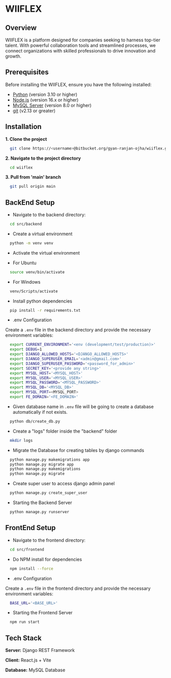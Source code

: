# WIIFLEX

## Overview

WIIFLEX is a platform designed for companies seeking to harness top-tier talent. With powerful collaboration tools and streamlined processes, we connect organizations with skilled professionals to drive innovation and growth.


## Prerequisites

Before installing the WIIFLEX, ensure you have the following installed:

- [Python](https://www.python.org/) (version 3.10 or higher)
- [Node.js](https://nodejs.org/en/) (version 16.x or higher)
- [MySQL Server](https://www.mysql.com/) (version 8.0 or higher)
- [git](https://git-scm.com/) (v2.13 or greater)


## Installation

**1. Clone the project**

```bash
  git clone https://<username>@bitbucket.org/gyan-ranjan-ojha/wiiflex.git
```

**2. Navigate to the project directory**

```bash
  cd wiiflex
```

**3. Pull from 'main' branch**

```bash
  git pull origin main
```

## BackEnd Setup

- Navigate to the backend directory:

```bash
  cd src/backend
```

- Create a virtual environment

```bash
  python -m venv venv
```

- Activate the virtual environment

- For Ubuntu

```bash
  source venv/bin/activate
```

- For Windows

```bash
  venv/Scripts/activate
```

- Install python dependencies

```bash
  pip install -r requirements.txt
```

- .env Configuration

Create a `.env` file in the backend directory and provide the necessary environment variables:

```bash
  export CURRENT_ENVIRONMENT='<env (development/test/production)>'
  export DEBUG=1
  export DJANGO_ALLOWED_HOSTS='<DJANGO_ALLOWED_HOSTS>'
  export DJANGO_SUPERUSER_EMAIL='<admin@gmail.com>'
  export DJANGO_SUPERUSER_PASSWORD='<password_for_admin>'
  export SECRET_KEY='<provide any string>'
  export MYSQL_HOST='<MYSQL_HOST>'
  export MYSQL_USER='<MYSQL_USER>'
  export MYSQL_PASSWORD='<MYSQL_PASSWORD>'
  export MYSQL_DB='<MYSQL_DB>'
  export MYSQL_PORT=<MYSQL_PORT>
  export FE_DOMAIN='<FE_DOMAIN>'
```

- Given database name in `.env` file will be going to create a database automatically if not exists.

```bash
  python db/create_db.py
```

- Create a "logs" folder inside the "backend" folder

```bash
  mkdir logs
```

- Migrate the Database for creating tables by django commands

```bash
  python manage.py makemigrations app
  python manage.py migrate app
  python manage.py makemigrations
  python manage.py migrate
```

- Create super user to access django admin panel

```bash
  python manage.py create_super_user
```

- Starting the Backend Server

```bash
  python manage.py runserver
```

## FrontEnd Setup

- Navigate to the frontend directory:

```bash
  cd src/frontend
```

- Do NPM install for dependencies

```bash
  npm install --force
```

- .env Configuration

Create a `.env` file in the frontend directory and provide the necessary environment variables:

```bash
  BASE_URL='<BASE_URL>'
```

- Starting the Frontend Server

```bash
  npm run start
```

## Tech Stack

**Server:** Django REST Framework

**Client:** React.js + Vite

**Database:** MySQL Database

<!-- # README #

This README would normally document whatever steps are necessary to get your application up and running.

### What is this repository for? ###

* Quick summary
* Version
* [Learn Markdown](https://bitbucket.org/tutorials/markdowndemo)

### How do I get set up? ###

* Summary of set up
* Configuration
* Dependencies
* Database configuration
* How to run tests
* Deployment instructions

### Contribution guidelines ###

* Writing tests
* Code review
* Other guidelines

### Who do I talk to? ###

* Repo owner or admin
* Other community or team contact -->